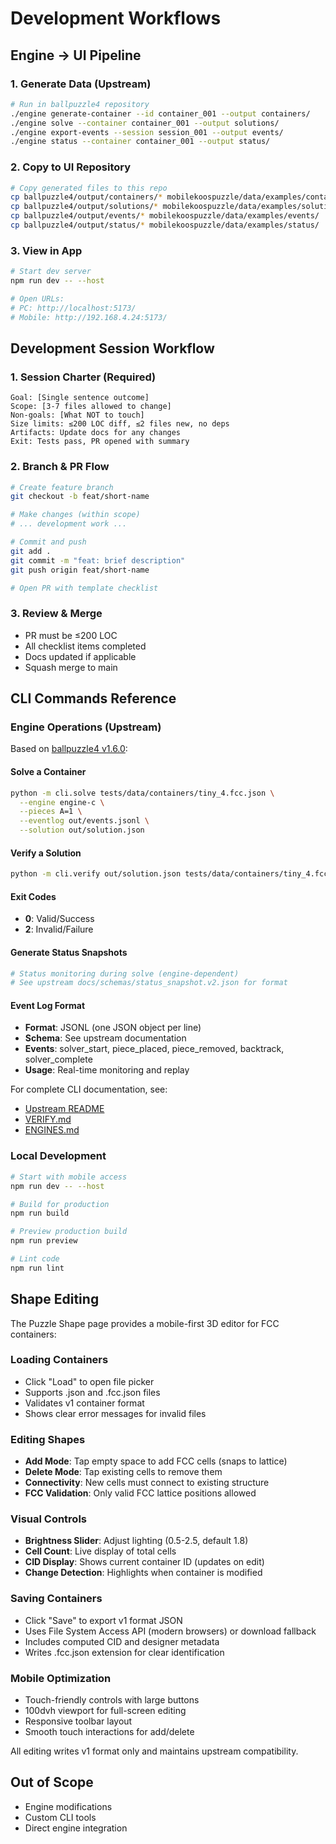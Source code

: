 # Development Workflows

## Engine → UI Pipeline

### 1. Generate Data (Upstream)
```bash
# Run in ballpuzzle4 repository
./engine generate-container --id container_001 --output containers/
./engine solve --container container_001 --output solutions/
./engine export-events --session session_001 --output events/
./engine status --container container_001 --output status/
```

### 2. Copy to UI Repository
```bash
# Copy generated files to this repo
cp ballpuzzle4/output/containers/* mobilekoospuzzle/data/examples/containers/
cp ballpuzzle4/output/solutions/* mobilekoospuzzle/data/examples/solutions/
cp ballpuzzle4/output/events/* mobilekoospuzzle/data/examples/events/
cp ballpuzzle4/output/status/* mobilekoospuzzle/data/examples/status/
```

### 3. View in App
```bash
# Start dev server
npm run dev -- --host

# Open URLs:
# PC: http://localhost:5173/
# Mobile: http://192.168.4.24:5173/
```

## Development Session Workflow

### 1. Session Charter (Required)
```
Goal: [Single sentence outcome]
Scope: [3-7 files allowed to change]
Non-goals: [What NOT to touch]
Size limits: ≤200 LOC diff, ≤2 files new, no deps
Artifacts: Update docs for any changes
Exit: Tests pass, PR opened with summary
```

### 2. Branch & PR Flow
```bash
# Create feature branch
git checkout -b feat/short-name

# Make changes (within scope)
# ... development work ...

# Commit and push
git add .
git commit -m "feat: brief description"
git push origin feat/short-name

# Open PR with template checklist
```

### 3. Review & Merge
- PR must be ≤200 LOC
- All checklist items completed
- Docs updated if applicable
- Squash merge to main

## CLI Commands Reference

### Engine Operations (Upstream)
Based on [ballpuzzle4 v1.6.0](https://github.com/ABakker30/ballpuzzle4/tree/v1.6.0):

#### Solve a Container
```bash
python -m cli.solve tests/data/containers/tiny_4.fcc.json \
  --engine engine-c \
  --pieces A=1 \
  --eventlog out/events.jsonl \
  --solution out/solution.json
```

#### Verify a Solution  
```bash
python -m cli.verify out/solution.json tests/data/containers/tiny_4.fcc.json
```

#### Exit Codes
- **0**: Valid/Success
- **2**: Invalid/Failure

#### Generate Status Snapshots
```bash
# Status monitoring during solve (engine-dependent)
# See upstream docs/schemas/status_snapshot.v2.json for format
```

#### Event Log Format
- **Format**: JSONL (one JSON object per line)
- **Schema**: See upstream documentation
- **Events**: solver_start, piece_placed, piece_removed, backtrack, solver_complete
- **Usage**: Real-time monitoring and replay

For complete CLI documentation, see:
- [Upstream README](https://github.com/ABakker30/ballpuzzle4/blob/v1.6.0/README.md)
- [VERIFY.md](https://github.com/ABakker30/ballpuzzle4/blob/v1.6.0/docs/VERIFY.md)
- [ENGINES.md](https://github.com/ABakker30/ballpuzzle4/blob/v1.6.0/docs/ENGINES.md)

### Local Development
```bash
# Start with mobile access
npm run dev -- --host

# Build for production
npm run build

# Preview production build
npm run preview

# Lint code
npm run lint
```

## Shape Editing
The Puzzle Shape page provides a mobile-first 3D editor for FCC containers:

### Loading Containers
- Click "Load" to open file picker
- Supports .json and .fcc.json files
- Validates v1 container format
- Shows clear error messages for invalid files

### Editing Shapes
- **Add Mode**: Tap empty space to add FCC cells (snaps to lattice)
- **Delete Mode**: Tap existing cells to remove them
- **Connectivity**: New cells must connect to existing structure
- **FCC Validation**: Only valid FCC lattice positions allowed

### Visual Controls
- **Brightness Slider**: Adjust lighting (0.5-2.5, default 1.8)
- **Cell Count**: Live display of total cells
- **CID Display**: Shows current container ID (updates on edit)
- **Change Detection**: Highlights when container is modified

### Saving Containers
- Click "Save" to export v1 format JSON
- Uses File System Access API (modern browsers) or download fallback
- Includes computed CID and designer metadata
- Writes .fcc.json extension for clear identification

### Mobile Optimization
- Touch-friendly controls with large buttons
- 100dvh viewport for full-screen editing
- Responsive toolbar layout
- Smooth touch interactions for add/delete

All editing writes v1 format only and maintains upstream compatibility.

## Out of Scope
- Engine modifications
- Custom CLI tools
- Direct engine integration
